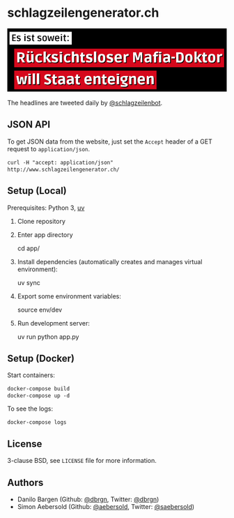 # schlagzeilengenerator.ch

![Screenshot](https://github.com/dbrgn/schlagzeilengenerator/raw/master/screenshot.png)

The headlines are tweeted daily by [@schlagzeilenbot](http://twitter.com/schlagzeilenbot).

## JSON API

To get JSON data from the website, just set the `Accept` header of a GET request
to `application/json`.

    curl -H "accept: application/json" http://www.schlagzeilengenerator.ch/

## Setup (Local)

Prerequisites: Python 3, [uv](https://docs.astral.sh/uv/)

1. Clone repository

2. Enter app directory

    cd app/

3. Install dependencies (automatically creates and manages virtual environment):

    uv sync

4. Export some environment variables:

    source env/dev

5. Run development server:

    uv run python app.py

## Setup (Docker)

Start containers:

    docker-compose build
    docker-compose up -d

To see the logs:

    docker-compose logs

## License

3-clause BSD, see `LICENSE` file for more information.

## Authors

* Danilo Bargen (Github: [@dbrgn](https://github.com/dbrgn/), Twitter: [@dbrgn](https://twitter.com/dbrgn))
* Simon Aebersold (Github: [@aebersold](https://github.com/aebersold/), Twitter: [@saebersold](https://twitter.com/saebersold))
